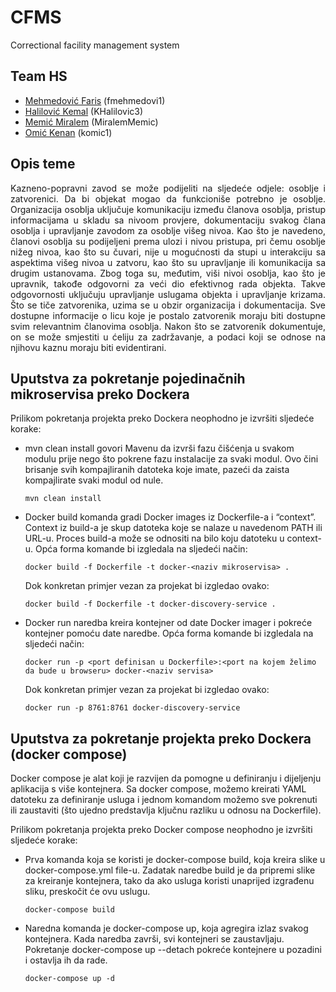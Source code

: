 # CFMS
Correctional facility management system

## Team HS
- [Mehmedović Faris](https://github.com/fmehmedovi1 "Github") (fmehmedovi1)
- [Halilović Kemal](https://github.com/KHalilovic3 "Github") (KHalilovic3)
- [Memić Miralem](https://github.com/MiralemMemic "Github") (MiralemMemic)
- [Omić Kenan](https://github.com/komic1) (komic1)

## Opis teme
<div style="text-align: justify ">Kazneno-popravni zavod se može podijeliti na sljedeće odjele: osoblje i zatvorenici. Da bi objekat mogao da funkcioniše potrebno je osoblje. Organizacija osoblja uključuje komunikaciju između članova osoblja, pristup informacijama u skladu sa nivoom provjere, dokumentaciju svakog člana osoblja i upravljanje zavodom za osoblje višeg nivoa. Kao što je navedeno, članovi osoblja su podijeljeni prema ulozi i nivou pristupa, pri čemu osoblje nižeg nivoa, kao što su čuvari, nije u mogućnosti da stupi u interakciju sa aspektima višeg nivoa u zatvoru, kao što su upravljanje ili komunikacija sa drugim ustanovama. Zbog toga su, međutim, viši nivoi osoblja, kao što je upravnik, takođe odgovorni za veći dio efektivnog rada objekta. Takve odgovornosti uključuju upravljanje uslugama objekta i upravljanje krizama. Što se tiče zatvorenika, uzima se u obzir organizacija i dokumentacija. Sve dostupne informacije o licu koje je postalo zatvorenik moraju biti dostupne svim relevantnim članovima osoblja. Nakon što se zatvorenik dokumentuje, on se može smjestiti u ćeliju za zadržavanje, a podaci koji se odnose na njihovu kaznu moraju biti evidentirani.</div>

## Uputstva za pokretanje pojedinačnih mikroservisa preko Dockera
Prilikom pokretanja projekta preko Dockera neophodno je izvršiti sljedeće korake: 

- mvn clean install govori Mavenu da izvrši fazu čišćenja u svakom modulu prije nego što pokrene fazu instalacije za svaki modul. Ovo čini brisanje svih    kompajliranih datoteka koje imate, pazeći da zaista kompajlirate svaki modul od nule.
  ```
  mvn clean install
  ```

- Docker build komanda gradi Docker images iz Dockerfile-a i “context”. Context iz build-a je skup datoteka koje se nalaze u navedenom PATH ili URL-u. Proces build-a može se odnositi na bilo koju datoteku u context-u. Opća forma komande bi izgledala na sljedeći način: 
  ```
  docker build -f Dockerfile -t docker-<naziv mikroservisa> .
  ```
  Dok konkretan primjer vezan za projekat bi izgledao ovako: 
  ```
  docker build -f Dockerfile -t docker-discovery-service .
  ```
- Docker run naredba kreira kontejner od date Docker imager i pokreće kontejner pomoću date naredbe. Opća forma komande bi izgledala na sljedeći način: 
  ```
  docker run -p <port definisan u Dockerfile>:<port na kojem želimo da bude u browseru> docker-<naziv servisa>
  ```
  Dok konkretan primjer vezan za projekat bi izgledao ovako: 
  ```
  docker run -p 8761:8761 docker-discovery-service
  ```

## Uputstva za pokretanje projekta preko Dockera (docker compose) 
Docker compose je alat koji je razvijen da pomogne u definiranju i dijeljenju aplikacija s više kontejnera. Sa docker compose, možemo kreirati YAML datoteku za definiranje usluga i jednom komandom možemo sve pokrenuti ili zaustaviti (što ujedno predstavlja ključnu razliku u odnosu na Dockerfile).

Prilikom pokretanja projekta preko Docker compose neophodno je izvršiti sljedeće korake: 

- Prva komanda koja se koristi je docker-compose build, koja kreira slike u docker-compose.yml file-u. Zadatak naredbe build je da pripremi slike za kreiranje kontejnera, tako da ako usluga koristi unaprijed izgrađenu sliku, preskočit će ovu uslugu.

  ```
  docker-compose build
  ```
- Naredna komanda je docker-compose up, koja agregira izlaz svakog kontejnera. Kada naredba završi, svi kontejneri se zaustavljaju. Pokretanje docker-compose up --detach pokreće kontejnere u pozadini i ostavlja ih da rade.
  ```
  docker-compose up -d
  ```
